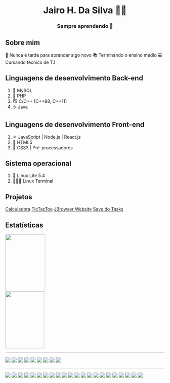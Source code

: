 <h1 align="center">Jairo H. Da Silva 👨‍💻</h1> 
<h3 align="center">Sempre aprendendo 📌</h3>

## Sobre mim
🌱 Nunca é tarde para aprender algo novo
📚 Terminando o ensino médio
💻 Cursando técnico de T.I

## Linguagens de desenvolvimento Back-end
1. 🐬 MySQL
2. 🐘 PHP
3. 😼 C/C++ [C++98, C++11]
4. ☕ Java

## Linguagens de desenvolvimento Front-end
1. ⚛️ JavaScript | Node.js | React.js
2. 📄 HTML5
3. 📰 CSS3 | Pré-processadores

## Sistema operacional
1. 🐧 Linux Lite 5.4
2. 🕵🏽‍♂️ Linux Terminal

## Projetos
[Calculadora](https://jairosilva2005.github.io/javascript-calculator/)
[TicTacToe](https://jairosilva2005.github.io/tictactoe/)
[JBrowser Website](http://jbrowser-website.vercel.app/)
[Save.do Tasks](https://cdpn.io/jairosilva2005/debug/QWvydEd/bZrQWKQDOaWk)

## Estatísticas

<div>
  <img src="https://github-readme-stats.vercel.app/api?username=jairosilva2005&show_icons=true&theme=dracula" width="50%" height="180em">
  <img src="https://github-readme-stats.vercel.app/api/top-langs/?username=jairosilva2005&layout=compact&theme=dracula&hide=html" width="49.5%" height="180em">
</div>

<hr>

![](https://emojis.slackmojis.com/emojis/images/1613270271/12726/space_float.gif?1613270271)
![](https://emojis.slackmojis.com/emojis/images/1579644131/7581/elmofire.gif?1579644131)
![](https://emojis.slackmojis.com/emojis/images/1614889658/17301/computer.gif?1614889658)
![](https://emojis.slackmojis.com/emojis/images/1520808873/3643/cool-doge.gif?1520808873)
![](https://emojis.slackmojis.com/emojis/images/1561763719/5906/this-is-fine-fire.gif?1561763719)
![](https://emojis.slackmojis.com/emojis/images/1554740062/5584/deployparrot.gif?1554740062)
![](https://emojis.slackmojis.com/emojis/images/1626363216/47507/pepe-hacker.gif?1626363216)
![](https://emojis.slackmojis.com/emojis/images/1580448086/7667/think-about-it.png?1580448086)
![](https://emojis.slackmojis.com/emojis/images/1589323974/9036/stonks.png?1589323974)

<hr>

![](https://img.shields.io/static/v1?label=%20&message=JavaScript&color=333&style=for-the-badge&logo=javascript) ![](https://img.shields.io/static/v1?label=%20&message=React&color=333&style=for-the-badge&logo=react) ![](https://img.shields.io/static/v1?label=%20&message=PHP&color=333&style=for-the-badge&logo=php) ![](https://img.shields.io/static/v1?label=%20&message=C&color=333&style=for-the-badge&logo=c) ![](https://img.shields.io/static/v1?label=%20&message=CPP&color=333&style=for-the-badge&logo=cplusplus) ![](https://img.shields.io/static/v1?label=%20&message=MySQL&color=333&style=for-the-badge&logo=mysql) ![](https://img.shields.io/static/v1?label=%20&message=SCSS&color=333&style=for-the-badge&logo=sass) ![](https://img.shields.io/static/v1?label=%20&message=node&color=333&style=for-the-badge&logo=node.js) ![](https://img.shields.io/static/v1?label=%20&message=html&color=333&style=for-the-badge&logo=html5) ![](https://img.shields.io/static/v1?label=%20&message=css&color=333&style=for-the-badge&logo=css3) ![](https://img.shields.io/static/v1?label=%20&message=Visual%20Studio%20Code&color=333&style=for-the-badge&logo=visual-studio-code) ![](https://img.shields.io/static/v1?label=%20&message=atom&color=333&style=for-the-badge&logo=atom) ![](https://img.shields.io/static/v1?label=%20&message=Java&color=333&style=for-the-badge&logo=java) ![](https://img.shields.io/static/v1?label=%20&message=Linux&color=333&style=for-the-badge&logo=linux) ![](https://img.shields.io/static/v1?label=%20&message=Windows%20XP/7/10&color=333&style=for-the-badge&logo=windows) ![](https://img.shields.io/static/v1?label=%20&message=Vim&color=333&style=for-the-badge&logo=vim) ![](https://img.shields.io/static/v1?label=%20&message=eclipse&color=333&style=for-the-badge&logo=eclipse) ![](https://img.shields.io/static/v1?label=%20&message=express&color=333&style=for-the-badge&logo=express) ![](https://img.shields.io/static/v1?label=%20&message=vivaldi&color=333&style=for-the-badge&logo=vivaldi) ![](https://img.shields.io/static/v1?label=%20&message=insomnia&color=333&style=for-the-badge&logo=insomnia) ![](https://img.shields.io/static/v1?label=%20&message=stackoverflow&color=333&style=for-the-badge&logo=stackoverflow) ![](https://img.shields.io/static/v1?label=%20&message=geeksforgeeks&color=333&style=for-the-badge&logo=geeksforgeeks)
